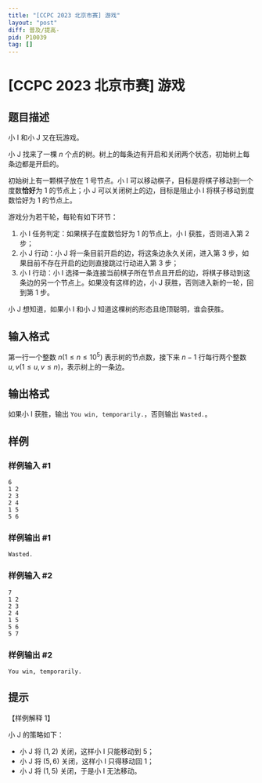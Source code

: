 ```yaml
---
title: "[CCPC 2023 北京市赛] 游戏"
layout: "post"
diff: 普及/提高-
pid: P10039
tag: []
---
```

# [CCPC 2023 北京市赛] 游戏
## 题目描述

小 I 和小 J 又在玩游戏。

小 J 找来了一棵 $n$ 个点的树。树上的每条边有开启和关闭两个状态，初始树上每条边都是开启的。

初始树上有一颗棋子放在 $1$ 号节点。小 I 可以移动棋子，目标是将棋子移动到一个度数**恰好**为 $1$ 的节点上；小 J 可以关闭树上的边，目标是阻止小 I 将棋子移动到度数恰好为 $1$ 的节点上。

游戏分为若干轮，每轮有如下环节：

1. 小 I 任务判定：如果棋子在度数恰好为 $1$ 的节点上，小 I 获胜，否则进入第 2 步；
2. 小 J 行动：小 J 将一条目前开启的边，将这条边永久关闭，进入第 3 步，如果目前不存在开启的边则直接跳过行动进入第 3 步；
3. 小 I 行动：小 I 选择一条连接当前棋子所在节点且开启的边，将棋子移动到这条边的另一个节点上。如果没有这样的边，小 J 获胜，否则进入新的一轮，回到第 1 步。

小 J 想知道，如果小 I 和小 J 知道这棵树的形态且绝顶聪明，谁会获胜。
## 输入格式

第一行一个整数 $n (1 \le n \le 10^5)$ 表示树的节点数，接下来 $n-1$ 行每行两个整数 $u,v (1 \le u, v \le n)$，表示树上的一条边。
## 输出格式

如果小 I 获胜，输出 `You win, temporarily.`，否则输出 `Wasted.`。
## 样例

### 样例输入 #1
```
6
1 2
2 3
2 4
1 5
5 6
```
### 样例输出 #1
```
Wasted.
```
### 样例输入 #2
```
7
1 2
2 3
2 4
1 5
5 6
5 7
```
### 样例输出 #2
```
You win, temporarily.
```
## 提示

【样例解释 1】

小 J 的策略如下：

- 小 J 将 $(1,2)$ 关闭，这样小 I 只能移动到 $5$；
- 小 J 将 $(5,6)$ 关闭，这样小 I 只得移动回 $1$；
- 小 J 将 $(1,5)$ 关闭，于是小 I 无法移动。

